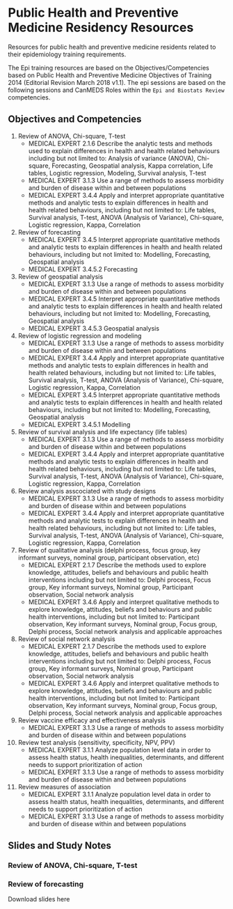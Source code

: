 # Public Health and Preventive Medicine Residency Resources

Resources for public health and preventive medicine residents related to their epidemiology training requirements. 

The Epi training resources are based on the Objectives/Competencies based on Public Health and Preventive Medicine Objectives of Training 2014 (Editorial Revision March 2018 v1.1). The epi sessions are based on the following sessions and CanMEDS Roles within the `Epi and Biostats Review` competencies. 

## Objectives and Competencies

1. Review of ANOVA, Chi-square, T-test
    * MEDICAL EXPERT	2.1.6	Describe the analytic tests and methods used to explain differences in health and health related behaviours including but not limited to: Analysis of variance (ANOVA), Chi-square, Forecasting, Geospatial analysis, Kappa correlation, Life tables, Logistic regression, Modeling, Survival analysis, T-test
    * MEDICAL EXPERT	3.1.3	Use a range of methods to assess morbidity and burden of disease within and between populations
    * MEDICAL EXPERT	3.4.4	Apply and interpret appropriate quantitative methods and analytic tests to explain differences in health and health related behaviours, including but not limited to: Life tables, Survival analysis, T-test, ANOVA (Analysis of Variance), Chi-square, Logistic regression, Kappa, Correlation
2. Review of forecasting
    * MEDICAL EXPERT	3.4.5	Interpret appropriate quantitative methods and analytic tests to explain differences in health and health related behaviours, including but not limited to: Modelling, Forecasting, Geospatial analysis
    * MEDICAL EXPERT	3.4.5.2	Forecasting
3. Review of geospatial analysis
    * MEDICAL EXPERT	3.1.3	Use a range of methods to assess morbidity and burden of disease within and between populations
    * MEDICAL EXPERT	3.4.5	Interpret appropriate quantitative methods and analytic tests to explain differences in health and health related behaviours, including but not limited to: Modelling, Forecasting, Geospatial analysis
    * MEDICAL EXPERT	3.4.5.3	Geospatial analysis
4. Review of logistic regression and modeling
    * MEDICAL EXPERT	3.1.3	Use a range of methods to assess morbidity and burden of disease within and between populations
    * MEDICAL EXPERT	3.4.4	Apply and interpret appropriate quantitative methods and analytic tests to explain differences in health and health related behaviours, including but not limited to: Life tables, Survival analysis, T-test, ANOVA (Analysis of Variance), Chi-square, Logistic regression, Kappa, Correlation
    * MEDICAL EXPERT	3.4.5	Interpret appropriate quantitative methods and analytic tests to explain differences in health and health related behaviours, including but not limited to: Modelling, Forecasting, Geospatial analysis
    * MEDICAL EXPERT	3.4.5.1	Modelling
5. Review of survival analysis and life expectancy (life tables)
    * MEDICAL EXPERT	3.1.3	Use a range of methods to assess morbidity and burden of disease within and between populations
    * MEDICAL EXPERT	3.4.4	Apply and interpret appropriate quantitative methods and analytic tests to explain differences in health and health related behaviours, including but not limited to: Life tables, Survival analysis, T-test, ANOVA (Analysis of Variance), Chi-square, Logistic regression, Kappa, Correlation
6. Review analysis asscociated with study designs
    * MEDICAL EXPERT	3.1.3	Use a range of methods to assess morbidity and burden of disease within and between populations
    * MEDICAL EXPERT	3.4.4	Apply and interpret appropriate quantitative methods and analytic tests to explain differences in health and health related behaviours, including but not limited to: Life tables, Survival analysis, T-test, ANOVA (Analysis of Variance), Chi-square, Logistic regression, Kappa, Correlation
7. Review of qualitative analysis (delphi process, focus group, key informant surveys, nominal group, participant observation, etc)
    * MEDICAL EXPERT	2.1.7	Describe the methods used to explore knowledge, attitudes, beliefs and behaviours and public health interventions including but not limited to: Delphi process, Focus group, Key informant surveys, Nominal group, Participant observation, Social network analysis
    * MEDICAL EXPERT	3.4.6	Apply and interpret qualitative methods to explore knowledge, attitudes, beliefs and behaviours and public health interventions, including but not limited to: Participant observation, Key informant surveys, Nominal group, Focus group, Delphi process, Social network analysis and applicable approaches
8. Review of social network analysis
    * MEDICAL EXPERT	2.1.7	Describe the methods used to explore knowledge, attitudes, beliefs and behaviours and public health interventions including but not limited to: Delphi process, Focus group, Key informant surveys, Nominal group, Participant observation, Social network analysis
    * MEDICAL EXPERT	3.4.6	Apply and interpret qualitative methods to explore knowledge, attitudes, beliefs and behaviours and public health interventions, including but not limited to: Participant observation, Key informant surveys, Nominal group, Focus group, Delphi process, Social network analysis and applicable approaches
9. Review vaccine efficacy and effectiveness analysis
    * MEDICAL EXPERT	3.1.3	Use a range of methods to assess morbidity and burden of disease within and between populations
10. Review test analysis (sensitivity, specificity, NPV, PPV)	
    * MEDICAL EXPERT	3.1.1	Analyze population level data in order to assess health status, health inequalities, determinants, and different needs to support prioritization of action
    * MEDICAL EXPERT	3.1.3	Use a range of methods to assess morbidity and burden of disease within and between populations
11. Review measures of association
    * MEDICAL EXPERT	3.1.1	Analyze population level data in order to assess health status, health inequalities, determinants, and different needs to support prioritization of action
    * MEDICAL EXPERT	3.1.3	Use a range of methods to assess morbidity and burden of disease within and between populations

## Slides and Study Notes

### Review of ANOVA, Chi-square, T-test

### Review of forecasting

Download slides here
    

